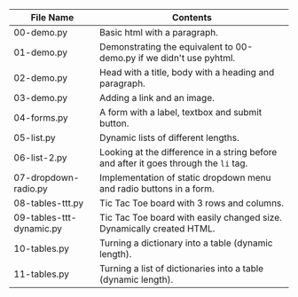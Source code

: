| File Name | Contents |
|---|---|
| 00-demo.py | Basic html with a paragraph. |
| 01-demo.py | Demonstrating the equivalent to 00-demo.py if we didn't use pyhtml. |
| 02-demo.py | Head with a title, body with a heading and paragraph. |
| 03-demo.py | Adding a link and an image. |
| 04-forms.py | A form with a label, textbox and submit button. |
| 05-list.py | Dynamic lists of different lengths. |
| 06-list-2.py | Looking at the difference in a string before and after it goes through the `li` tag. |
| 07-dropdown-radio.py | Implementation of static dropdown menu and radio buttons in a form. |
| 08-tables-ttt.py | Tic Tac Toe board with 3 rows and columns. |
| 09-tables-ttt-dynamic.py | Tic Tac Toe board with easily changed size. Dynamically created HTML. |
| 10-tables.py | Turning a dictionary into a table (dynamic length). |
| 11-tables.py | Turning a list of dictionaries into a table (dynamic length). |